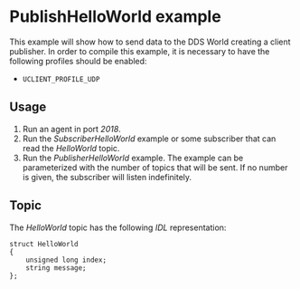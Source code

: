 # PublishHelloWorld example

This example will show how to send data to the DDS World creating a client publisher.
In order to compile this example, it is necessary to have the following profiles should be enabled:

- `UCLIENT_PROFILE_UDP`

## Usage
1. Run an agent in port *2018*.
2. Run the *SubscriberHelloWorld* example or some subscriber that can read the *HelloWorld* topic.
3. Run the *PublisherHelloWorld* example.
   The example can be parameterized with the number of topics that will be sent.
   If no number is given, the subscriber will listen indefinitely.

## Topic

The *HelloWorld* topic has the following *IDL* representation:

```
struct HelloWorld
{
	unsigned long index;
	string message;
};
```

